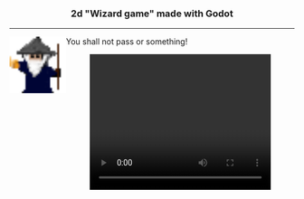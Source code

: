  <div align='center'>   <h3>2d "Wizard game" made with Godot</h3>  </div>

---
 <p>
 You shall not pass or something!
  <img width="100" align='left' src="src/icons/icon.png">
</p>
 <div align='center'>  
  <video width="320" height="240" controls>
    <source src="/docs/Wizard.mp4" type="video/mp4">
  Your browser does not support the video tag.
  </video> 
 </div>
